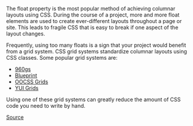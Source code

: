 The float property is the most popular method of achieving columnar layouts using CSS.
During the course of a project, more and more float elements are used to create ever-different layouts throughout a page or site.
This leads to fragile CSS that is easy to break if one aspect of the layout changes.

Frequently, using too many floats is a sign that your project would benefit from a grid system. CSS grid systems standardize columnar layouts using CSS classes. Some popular grid systems are:

+ [960gs](http://960.gs/)
+ [Blueprint](http://blueprintcss.org/)
+ [OOCSS Grids](http://github.com/stubbornella/oocss/)
+ [YUI Grids](http://yuilibrary.com/yui/docs/cssgrids/)

Using one of these grid systems can greatly reduce the amount of CSS code you need to write by hand.

[Source](https://github.com/CSSLint/csslint/wiki/Disallow-too-many-floats)
      